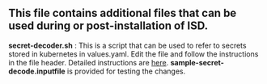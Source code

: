 ## This file contains additional files that can be used during or post-installation of ISD.

**secret-decoder.sh** : This is a script that can be used to refer to secrets stored in kubernetes in values.yaml. Edit the file and follow the instructions in the file header. Detailed instructions are [here](https://docs.google.com/document/d/1NLQFXyqwGqqWwxK8cNso-ALdDOJgVE90kNQ8z-c5nfU/edit?usp=sharing). **sample-secret-decode.inputfile** is provided for testing the changes.



